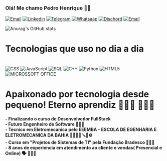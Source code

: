 ### Olá! Me chamo Pedro Henrique 👋🏾

[![Email](https://img.shields.io/badge/Gmail-D14836?style=for-the-badge&logo=gmail&logoColor=white)](pedro.htlima92@gmail.com)
[![Linkedin](https://img.shields.io/badge/LinkedIn-0077B5?style=for-the-badge&logo=linkedin&logoColor=white)](https://www.linkedin.com/in/pedro-henrique-lima-5a22031a1?utm_source=share&utm_campaign=share_via&utm_content=profile&utm_medium=android_app)
[![Telegram](https://img.shields.io/badge/Telegram-2CA5E0?style=for-the-badge&logo=telegram&logoColor=white)](https://t.me/Pedrohdev92)
[![Whatsaap](https://img.shields.io/badge/WhatsApp-25D366?style=for-the-badge&logo=whatsapp&logoColor=white)](http://wa.me/5571992471442)
[![Dischord](https://img.shields.io/badge/Discord-7289DA?style=for-the-badge&logo=discord&logoColor=white)](rasta92.)
[![Email](https://img.shields.io/badge/Gmail-D14836?style=for-the-badge&logo=gmail&logoColor=white)](phenriquetorress@gmail.com)


![Anurag's GitHub stats](https://github-readme-stats.vercel.app/api?username=anuraghazra&show_icons=true&theme=radical)

# Tecnologias que uso no dia a dia

<div style="Display: inline_block"><br/>
<img align="center" alt="CSS" src="https://img.shields.io/badge/CSS-239120?&style=for-the-badge&logo=css3&logoColor=white"/>
<img align="center" alt="JavaScript" src="https://img.shields.io/badge/JavaScript-F7DF1E?style=for-the-badge&logo=javascript&logoColor=black"/>
<img align="center" alt="SQL" src="https://img.shields.io/badge/SQLite-07405E?style=for-the-badge&logo=sqlite&logoColor=white"/>
<img align="center" alt="C++" src="https://img.shields.io/badge/C%2B%2B-00599C?style=for-the-badge&logo=c%2B%2B&logoColor=white"/>
<img align="center" alt="Python" src="https://img.shields.io/badge/Python-3776AB?style=for-the-badge&logo=python&logoColor=whitee"/>
<img align="center" alt="HTML5" src="https://img.shields.io/badge/HTML-239120?style=for-the-badge&logo=html5&logoColor=white"/>
<img align="center" alt="MICROSSOFT OFFICE" src="https://img.shields.io/badge/Microsoft_Office-D83B01?style=for-the-badge&logo=microsoft-office&logoColor=white"/>

</div>

# Apaixonado por tecnologia desde pequeno! Eterno aprendiz 🧑🏾‍🏫 👨🏾‍💻

**- Finalizando o curso de Desenvolvedor FullStack**
<br>
**- Futuro Engenheiro de Software 👨🏾‍💻**
<br>
**- Tecnico em Eletromecanica pelo EEEMBA - ESCOLA DE EGENHARIA E ELETROMECANICA DA BAHIA 👨🏾‍🔧🔧🪛🔩⚙️**
<br>
**- Curso em "Projetos de Sistemas de TI" pela Fundação Bradesco 👨🏾‍💻**
<br>
**- 8 anos de experiencia em atendimento ao cliente e vendas( Presencial e Online) 🗣️ 👨🏾‍💻**
